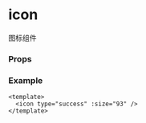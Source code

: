 <script setup>
const icon = (type)=> {
    return `<div class="nz-icon"><i class="nz-icon--${type}" style="width: 23px; height: 23px;" /></div>`
}

const props = [
    {
        name: "type", 
        type: "string",
        default: "",
        required: true, 
        desc:`icon的类型`, 
        version: "0.1.0",
        types: [
            {type: "success", desc: icon("success") },
            {type: "success-no-circle", desc: icon("success-no-circle") },
            {type: "info", desc: icon("info") },
            {type: "warn", desc: icon("warn") },
            {type: "waiting", desc: icon("waiting") },
            {type: "cancel", desc: icon("cancel") },
            {type: "download", desc: icon("download") },
            {type: "search", desc: icon("search") },
            {type: "clear", desc: icon("clear") },
            {type: "circle", desc: icon("circle") },
            {type: "info-circle", desc: icon("info-circle") },
        ]
    },
    {
        name: "size", 
        type:"number | string",
        default: "23",
        required: false, 
        desc:"icon的大小，单位默认为px", 
        version: "0.1.0"
    },
    {
        name: "color", 
        type:"color",
        default: "",
        required: false, 
        desc:"icon的颜色", 
        version: "0.1.0"
    },
]

</script>

# icon

图标组件

### Props

<Props :data="props" />

### Example

```vue
<template>
  <icon type="success" :size="93" />
</template>
```
